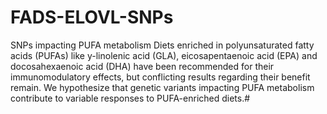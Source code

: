 # FADS-ELOVL-SNPs
SNPs impacting PUFA metabolism
Diets enriched in polyunsaturated fatty acids (PUFAs) like y-linolenic acid (GLA), eicosapentaenoic acid (EPA) and 
docosahexaenoic acid (DHA) have been recommended for their immunomodulatory effects, but conflicting results regarding 
their benefit remain. We hypothesize that genetic variants impacting PUFA metabolism contribute to variable responses 
to PUFA-enriched diets.#
